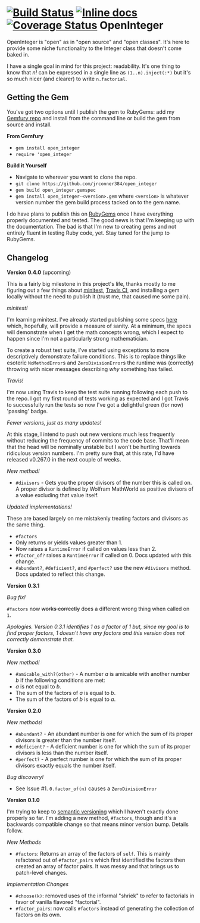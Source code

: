 [![Build Status](https://travis-ci.org/jrconner384/open_integer.svg?branch=open_CI)](https://travis-ci.org/jrconner384/open_integer)
[![Inline docs](http://inch-ci.org/github/jrconner384/open_integer.svg?branch=open_CI)](http://inch-ci.org/github/jrconner384/open_integer)
[![Coverage Status](https://coveralls.io/repos/jrconner384/open_integer/badge.svg?branch=open_CI)](https://coveralls.io/r/jrconner384/open_integer?branch=open_CI)
OpenInteger
===========
OpenInteger is "open" as in "open source" and "open classes". It's here to provide some niche functionality to the Integer class that doesn't come baked in.

I have a single goal in mind for this project: readability. It's one thing to know that _n!_ can be expressed in a single line as `(1..n).inject(:*)` but it's so much nicer (and clearer) to write `n.factorial`.

Getting the Gem
---------------
You've got two options until I publish the gem to RubyGems: add my [Gemfury repo](https://repo.fury.io/jrconner384/) and install from the command line or build the gem from source and install.

__From Gemfury__

- `gem install open_integer`
- `require 'open_integer`

__Build it Yourself__

- Navigate to wherever you want to clone the repo.
- `git clone https://github.com/jrconner384/open_integer`
- `gem build open_integer.gemspec`
- `gem install open_integer-<version>.gem` where `<version>` is whatever version number the gem build process tacked on to the gem name.

I do have plans to publish this on [RubyGems](https://rubygems.org) once I have everything properly documented and tested. The good news is that I'm keeping up with the documentation. The bad is that I'm new to creating gems and not entirely fluent in testing Ruby code, yet. Stay tuned for the jump to RubyGems.

Changelog
---------
__Version 0.4.0__ (upcoming)

This is a fairly big milestone in this project's life, thanks mostly to me figuring out a few things about [minitest](https://github.com/seattlerb/minitest), [Travis CI](https://travis-ci.org/), and installing a gem locally without the need to publish it (trust me, that caused me some pain).

_minitest!_

I'm learning minitest. I've already started publishing some specs [here](test/spec.rb) which, hopefully, will provide a measure of sanity. At a minimum, the specs will demonstrate when I get the math concepts wrong, which I expect to happen since I'm not a particularly strong mathematician.

To create a robust test suite, I've started using exceptions to more descriptively demonstrate failure conditions. This is to replace things like esoteric `NoMethodError`s and `ZeroDivisionError`s the runtime was (correctly) throwing with nicer messages describing _why_ something has failed.

_Travis!_

I'm now using Travis to keep the test suite running following each push to the repo. I got my first round of tests working as expected and I got Travis to successfully run the tests so now I've got a delightful green (for now) 'passing' badge.

_Fewer versions, just as many updates!_

At this stage, I intend to push out new versions much less frequently without reducing the frequency of commits to the code base. That'll mean that the head will be nominally unstable but I won't be hurtling towards ridiculous version numbers. I'm pretty sure that, at this rate, I'd have released v0.267.0 in the next couple of weeks.

_New method!_
- `#divisors` - Gets you the proper divisors of the number this is called on. A proper divisor is defined by Wolfram MathWorld as positive divisors of a value excluding that value itself.

_Updated implementations!_

These are based largely on me mistakenly treating factors and divisors as the same thing.
- `#factors`
 - Only returns or yields values greater than 1.
 - Now raises a `RuntimeError` if called on values less than 2.
- `#factor_of?` raises a `RuntimeError` if called on 0. Docs updated with this change.
- `#abundant?`, `#deficient?`, and `#perfect?` use the new `#divisors` method. Docs updated to reflect this change.

__Version 0.3.1__

_Bug fix!_

`#factors` now ~~works correctly~~ does a different wrong thing when called on `1`.

_Apologies. Version 0.3.1 identifies 1 as a factor of 1 but, since my goal is to find proper factors, 1 doesn't have any factors and this version does not correctly demonstrate that._

__Version 0.3.0__

_New method!_

- `#amicable_with?(other)` - A number _a_ is amicable with another number _b_ if the following conditions are met:
 - _a_ is not equal to _b_.
 - The sum of the factors of _a_ is equal to _b_.
 - The sum of the factors of _b_ is equal to _a_.

__Version 0.2.0__

_New methods!_

- `#abundant?` - An abundant number is one for which the sum of its proper divisors is greater than the number itself.
- `#deficient?` - A deficient number is one for which the sum of its proper divisors is less than the number itself.
- `#perfect?` - A perfect number is one for which the sum of its proper divisors exactly equals the number itself.

_Bug discovery!_

- See Issue #1. `0.factor_of(n)` causes a `ZeroDivisionError`

__Version 0.1.0__

I'm trying to keep to [semantic versioning](semver.org) which I haven't exactly done properly so far. I'm adding a new method, `#factors`, though and it's a backwards compatible change so that means minor version bump. Details follow.

_New Methods_

- `#factors`: Returns an array of the factors of `self`. This is mainly refactored out of `#factor_pairs` which first identified the factors then created an array of factor pairs. It was messy and that brings us to patch-level changes.

_Implementation Changes_

- `#choose(k)`: removed uses of the informal "shriek" to refer to factorials in favor of vanilla flavored "factorial".
- `#factor_pairs`: now calls `#factors` instead of generating the collection of factors on its own.
